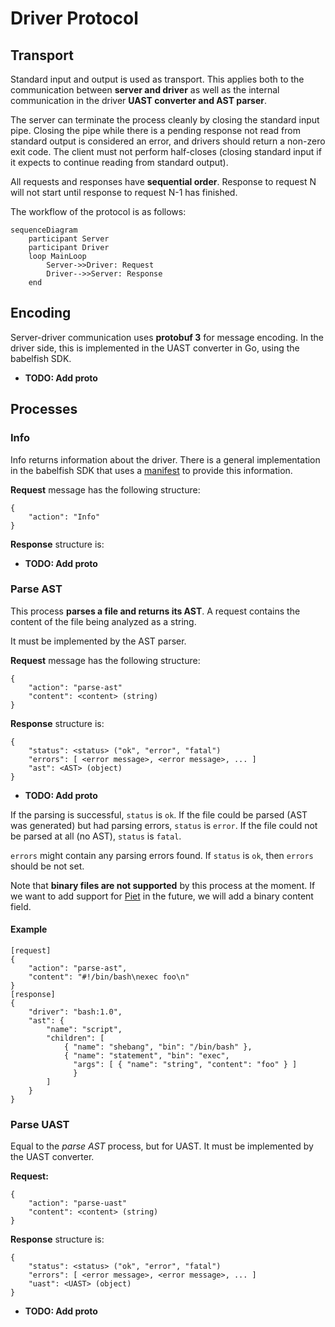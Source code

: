 
# Driver Protocol

## Transport

Standard input and output is used as transport. This applies both to the
communication between **server and driver** as well as the internal communication
in the driver **UAST converter and AST parser**.

The server can terminate the process cleanly by closing the standard input pipe.
Closing the pipe while there is a pending response not read from standard output
is considered an error, and drivers should return a non-zero exit code. The
client must not perform half-closes (closing standard input if it expects to
continue reading from standard output).

All requests and responses have **sequential order**. Response to request N will
not start until response to request N-1 has finished.

The workflow of the protocol is as follows:

```mermaid
sequenceDiagram
    participant Server
    participant Driver
    loop MainLoop
        Server->>Driver: Request
        Driver-->>Server: Response
    end
```

## Encoding

Server-driver communication uses **protobuf 3** for message encoding. In the
driver side, this is implemented in the UAST converter in Go, using the
babelfish SDK.

* **TODO: Add proto**

## Processes

### Info

Info returns information about the driver. There is a general implementation in
the babelfish SDK that uses a [manifest](https://godoc.org/github.com/bblfsh/sdk/manifest#Manifest) to provide this information.

**Request** message has the following structure:

```
{
    "action": "Info"
}
```

**Response** structure is:

* **TODO: Add proto**

### Parse AST

This process **parses a file and returns its AST**. A request contains the content
of the file being analyzed as a string.

It must be implemented by the AST parser.

**Request** message has the following structure:

```
{
    "action": "parse-ast"
    "content": <content> (string)
}
```

**Response** structure is:

```
{
    "status": <status> ("ok", "error", "fatal")
    "errors": [ <error message>, <error message>, ... ]
    "ast": <AST> (object)
}
```

* **TODO: Add proto**

If the parsing is successful, `status` is `ok`. If the file could be parsed
(AST was generated) but had parsing errors, `status` is `error`. If the file
could not be parsed at all (no AST), `status` is `fatal`.

`errors` might contain any parsing errors found. If `status` is `ok`, then
`errors` should be not set.

Note that **binary files are not supported** by this process at the moment. If we
want to add support for [Piet](http://www.dangermouse.net/esoteric/piet.html) in
the future, we will add a binary content field.

#### Example

```
[request]
{
    "action": "parse-ast",
    "content": "#!/bin/bash\nexec foo\n"
}
[response]
{
    "driver": "bash:1.0",
    "ast": {
        "name": "script",
        "children": [
            { "name": "shebang", "bin": "/bin/bash" },
            { "name": "statement", "bin": "exec",
              "args": [ { "name": "string", "content": "foo" } ]
              }
        ]
    }
}
```

### Parse UAST

Equal to the *parse AST* process, but for UAST. It must be implemented by the
UAST converter.

**Request:**

```
{
    "action": "parse-uast"
    "content": <content> (string)
}
```

**Response** structure is:

```
{
    "status": <status> ("ok", "error", "fatal")
    "errors": [ <error message>, <error message>, ... ]
    "uast": <UAST> (object)
}
```

* **TODO: Add proto**
